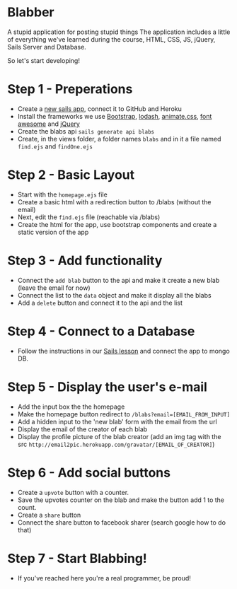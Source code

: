# Blabber
A stupid application for posting stupid things
The application includes a little of everything we've learned during the course, HTML, CSS, JS, jQuery, Sails Server and Database.

So let's start developing!

# Step 1 - Preperations
- Create a [new sails app](https://github.com/web-development-course/HelloWorld), connect it to GitHub and Heroku
- Install the frameworks we use [Bootstrap](http://getbootstrap.com), [lodash](https://lodash.com/docs), [animate.css](https://daneden.github.io/animate.css/), [font awesome](https://fortawesome.github.io/Font-Awesome/) and [jQuery](https://jquery.com/)
- Create the blabs api `sails generate api blabs`
- Create, in the views folder, a folder names `blabs` and in it a file named `find.ejs` and `findOne.ejs`

# Step 2 - Basic Layout
- Start with the `homepage.ejs` file
- Create a basic html with a redirection button to /blabs (without the email)
- Next, edit the `find.ejs` file (reachable via /blabs)
- Create the html for the app, use bootstrap components and create a static version of the app

# Step 3 - Add functionality
- Connect the `add blab` button to the api and make it create a new blab (leave the email for now)
- Connect the list to the `data` object and make it display all the blabs
- Add a `delete` button and connect it to the api and the list

# Step 4 - Connect to a Database
- Follow the instructions in our [Sails lesson](https://docs.google.com/presentation/d/1Wo5SncGzJbYi3YNfZSmVSnFUkmojhcTK7OCNzecgAJs/edit?usp=sharing) and connect the app to mongo DB. 

# Step 5 - Display the user's e-mail
- Add the input box the the homepage
- Make the homepage button redirect to `/blabs?email=[EMAIL_FROM_INPUT]`
- Add a hidden input to the 'new blab' form with the email from the url
- Display the email of the creator of each blab
- Display the profile picture of the blab creator (add an img tag with the src `http://email2pic.herokuapp.com/gravatar/[EMAIL_OF_CREATOR]`)

# Step 6 - Add social buttons
- Create a `upvote` button with a counter. 
- Save the upvotes counter on the blab and make the button add 1 to the count.
- Create a `share` button
- Connect the share button to facebook sharer (search google how to do that)

# Step 7 - Start Blabbing!
- If you've reached here you're a real programmer, be proud!
